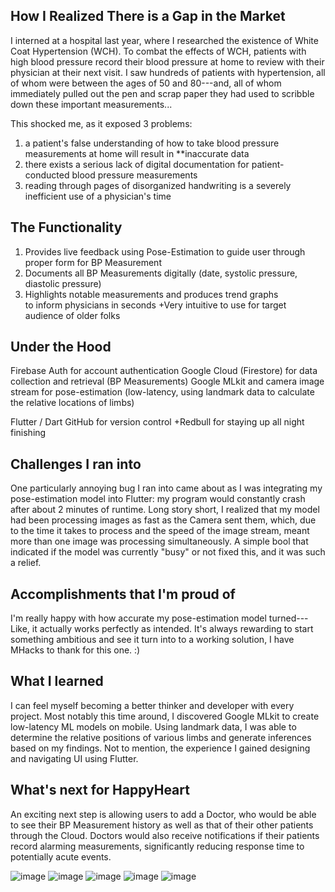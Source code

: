 How I Realized There is a Gap in the Market
-------------------------------------------

I interned at a hospital last year, where I researched the existence of White Coat Hypertension (WCH). To combat the effects of WCH, patients with high blood pressure record their blood pressure at home to review with their physician at their next visit. I saw hundreds of patients with hypertension, all of whom were between the ages of 50 and 80---and, all of whom immediately pulled out the pen and scrap paper they had used to scribble down these important measurements...

This shocked me, as it exposed 3 problems: 
1) a patient's false understanding of how to take blood pressure measurements at home will result in **inaccurate data
2) there exists a serious lack of digital documentation for patient-conducted blood pressure measurements
3) reading through pages of disorganized handwriting is a severely inefficient use of a physician's time

The Functionality
-----------------

1) Provides live feedback using Pose-Estimation to guide user through proper form for BP Measurement
2) Documents all BP Measurements digitally (date, systolic pressure, diastolic pressure)
3) Highlights notable measurements and produces trend graphs to inform physicians in seconds +Very intuitive to use for target audience of older folks

Under the Hood
--------------

Firebase Auth for account authentication Google Cloud (Firestore) for data collection and retrieval (BP Measurements) Google MLkit and camera image stream for pose-estimation (low-latency, using landmark data to calculate the relative locations of limbs)

Flutter / Dart GitHub for version control +Redbull for staying up all night finishing

Challenges I ran into
---------------------

One particularly annoying bug I ran into came about as I was integrating my pose-estimation model into Flutter: my program would constantly crash after about 2 minutes of runtime. Long story short, I realized that my model had been processing images as fast as the Camera sent them, which, due to the time it takes to process and the speed of the image stream, meant more than one image was processing simultaneously. A simple bool that indicated if the model was currently "busy" or not fixed this, and it was such a relief.

Accomplishments that I'm proud of
---------------------------------

I'm really happy with how accurate my pose-estimation model turned--- Like, it actually works perfectly as intended. It's always rewarding to start something ambitious and see it turn into to a working solution, I have MHacks to thank for this one. :)

What I learned
--------------

I can feel myself becoming a better thinker and developer with every project. Most notably this time around, I discovered Google MLkit to create low-latency ML models on mobile. Using landmark data, I was able to determine the relative positions of various limbs and generate inferences based on my findings. Not to mention, the experience I gained designing and navigating UI using Flutter.

What's next for HappyHeart
--------------------------

An exciting next step is allowing users to add a Doctor, who would be able to see their BP Measurement history as well as that of their other patients through the Cloud. Doctors would also receive notifications if their patients record alarming measurements, significantly reducing response time to potentially acute events.

![image](https://github.com/jamalvh/happyheart/assets/113135025/fe1ad3ce-d42c-4bbf-93c5-9a6096e3a428)
![image](https://github.com/jamalvh/happyheart/assets/113135025/f88de365-ec94-4441-aa79-0c803e00888d)
![image](https://github.com/jamalvh/happyheart/assets/113135025/35a3d697-92f5-4796-aca7-8e9c56071cd5)
![image](https://github.com/jamalvh/happyheart/assets/113135025/ae22cfee-2ba4-4329-9c29-edf9e6039c95)
![image](https://github.com/jamalvh/happyheart/assets/113135025/708e41eb-a5b0-403d-89d5-ecb3e4a032f4)





